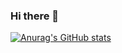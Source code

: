 ### Hi there 👋
[![Anurag's GitHub stats](https://github-readme-stats.vercel.app/api?username=nasirsabbir07&show_icons=true&theme=dark)](https://github.com/anuraghazra/github-readme-stats)
<!--
**nasirsabbir07/nasirsabbir07** is a ✨ _special_ ✨ repository because its `README.md` (this file) appears on your GitHub profile.

Here are some ideas to get you started:

- 🔭 I’m currently working on ...
- 🌱 I’m currently learning ...
- 👯 I’m looking to collaborate on ...
- 🤔 I’m looking for help with ...
- 💬 Ask me about ...
- 📫 How to reach me: ...
- 😄 Pronouns: ...
- ⚡ Fun fact: ...
-->
